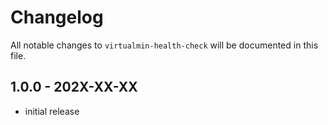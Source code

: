 # Changelog

All notable changes to `virtualmin-health-check` will be documented in this file.

## 1.0.0 - 202X-XX-XX

- initial release
